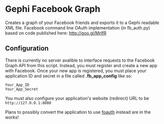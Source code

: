 Gephi Facebook Graph
====================

Creates a graph of your Facebook friends and exports it to a Gephi readable XML file.
Facebook command line OAuth implementation (in fb_auth.py) based on code published here: http://goo.gl/MrlfR

Configuration
-------------
There is currently no server avalible to interface requests to the Facebook Graph API from this script.
Instead, you must register and create a new app with Facebook. Once your new app is registered, you must place your application
ID and secret in a file called <b>.fb_app_config</b> like so:

```
Your_App_ID
Your_App_Secret
```

You must also configure your application's website (redirect) URL to be ```http://127.0.0.1:8080```

Plans to possibly convert the application to use <a href="https://foauth.org/">foauth</a> instead are in the works!
